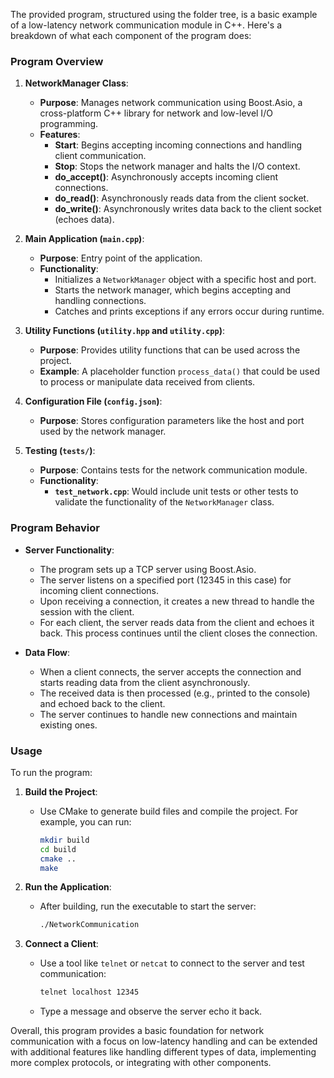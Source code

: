 The provided program, structured using the folder tree, is a basic example of a low-latency network communication module in C++. Here's a breakdown of what each component of the program does:

### **Program Overview**

1. **NetworkManager Class**:
   - **Purpose**: Manages network communication using Boost.Asio, a cross-platform C++ library for network and low-level I/O programming.
   - **Features**:
     - **Start**: Begins accepting incoming connections and handling client communication.
     - **Stop**: Stops the network manager and halts the I/O context.
     - **do_accept()**: Asynchronously accepts incoming client connections.
     - **do_read()**: Asynchronously reads data from the client socket.
     - **do_write()**: Asynchronously writes data back to the client socket (echoes data).

2. **Main Application (`main.cpp`)**:
   - **Purpose**: Entry point of the application.
   - **Functionality**:
     - Initializes a `NetworkManager` object with a specific host and port.
     - Starts the network manager, which begins accepting and handling connections.
     - Catches and prints exceptions if any errors occur during runtime.

3. **Utility Functions (`utility.hpp` and `utility.cpp`)**:
   - **Purpose**: Provides utility functions that can be used across the project.
   - **Example**: A placeholder function `process_data()` that could be used to process or manipulate data received from clients.

4. **Configuration File (`config.json`)**:
   - **Purpose**: Stores configuration parameters like the host and port used by the network manager.

5. **Testing (`tests/`)**:
   - **Purpose**: Contains tests for the network communication module.
   - **Functionality**:
     - **`test_network.cpp`**: Would include unit tests or other tests to validate the functionality of the `NetworkManager` class.

### **Program Behavior**

- **Server Functionality**:
  - The program sets up a TCP server using Boost.Asio.
  - The server listens on a specified port (12345 in this case) for incoming client connections.
  - Upon receiving a connection, it creates a new thread to handle the session with the client.
  - For each client, the server reads data from the client and echoes it back. This process continues until the client closes the connection.

- **Data Flow**:
  - When a client connects, the server accepts the connection and starts reading data from the client asynchronously.
  - The received data is then processed (e.g., printed to the console) and echoed back to the client.
  - The server continues to handle new connections and maintain existing ones.

### **Usage**

To run the program:

1. **Build the Project**:
   - Use CMake to generate build files and compile the project. For example, you can run:
     ```bash
     mkdir build
     cd build
     cmake ..
     make
     ```

2. **Run the Application**:
   - After building, run the executable to start the server:
     ```bash
     ./NetworkCommunication
     ```

3. **Connect a Client**:
   - Use a tool like `telnet` or `netcat` to connect to the server and test communication:
     ```bash
     telnet localhost 12345
     ```
   - Type a message and observe the server echo it back.

Overall, this program provides a basic foundation for network communication with a focus on low-latency handling and can be extended with additional features like handling different types of data, implementing more complex protocols, or integrating with other components.
